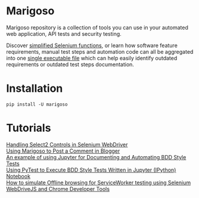 Marigoso
========
Marigoso repository is a collection of tools you can use in your automated web application, API tests and
security testing. 

Discover [simplified Selenium functions](https://github.com/ldiary/marigoso/blob/master/notebooks/simplified_selenium_functions.ipynb), or learn how software feature requirements, 
manual test steps and automation code can all be aggregated into one 
[single executable file](https://github.com/ldiary/marigoso/blob/master/notebooks/an_example_of_using_jupyter_for_documenting_and_automating_bdd_style_tests.ipynb) which can help easily identify outdated requirements or outdated test steps documentation.

Installation
============
```
pip install -U marigoso
```

Tutorials
=========
[Handling Select2 Controls in Selenium WebDriver](https://github.com/ldiary/marigoso/blob/master/notebooks/handling_select2_controls_in_selenium_webdriver.ipynb)  
[Using Marigoso to Post a Comment in Blogger](https://github.com/ldiary/marigoso/blob/master/notebooks/using_marigoso_to_post_a_comment_in_blogger_post.ipynb)  
[An example of using Jupyter for Documenting and Automating BDD Style Tests](https://github.com/ldiary/marigoso/blob/master/notebooks/an_example_of_using_jupyter_for_documenting_and_automating_bdd_style_tests.ipynb)  
[Using PyTest to Execute BDD Style Tests Written in Jupyter (IPython) Notebook ](https://github.com/ldiary/marigoso/blob/master/notebooks/using_pytest_to_execute_bdd_style_tests_written_in_jupyter_ipython_notebooks.ipynb)  
[How to simulate Offline browsing for ServiceWorker testing using Selenium WebDriveJS and Chrome Developer Tools](https://github.com/ldiary/marigoso/blob/master/notebooks/how-to-simulate-offline-browsing-for-serviceworker-testing-using-selenium-webdriver-and-chrome-devtools.ipynb)   

